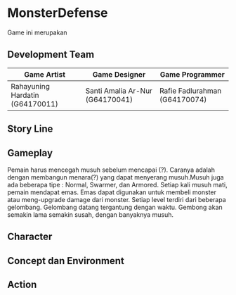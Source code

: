 # MonsterDefense
Game ini merupakan 

## Development Team
| Game Artist | Game Designer | Game Programmer |
| ----- | ----- | ----- |
| Rahayuning Hardatin (G64170011) | Santi Amalia Ar-Nur (G64170041) | Rafie Fadlurahman (G64170074) |


## Story Line

## Gameplay
Pemain harus mencegah musuh sebelum mencapai (?). Caranya adalah dengan membangun menara(?) yang dapat menyerang musuh.Musuh juga ada beberapa tipe : Normal, Swarmer, dan Armored. Setiap kali musuh mati, pemain mendapat emas. Emas dapat digunakan untuk membeli monster atau meng-upgrade damage dari monster. Setiap level terdiri dari beberapa gelombang. Gelombang datang tergantung dengan waktu. Gembong akan semakin lama semakin susah, dengan banyaknya musuh.

## Character

## Concept dan Environment

## Action
